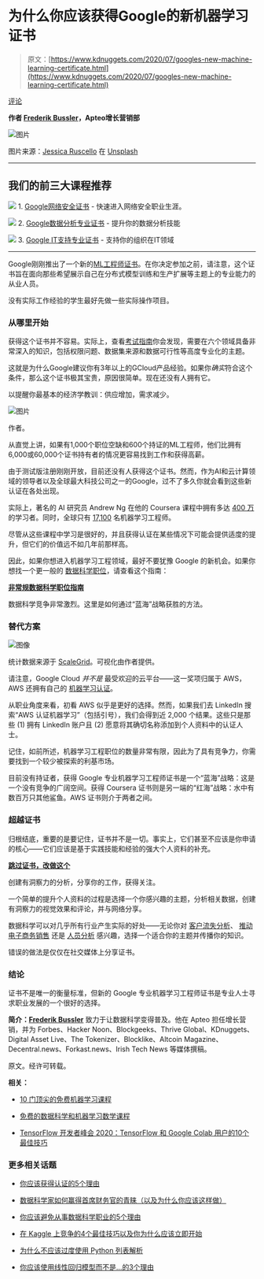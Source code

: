 # 为什么你应该获得Google的新机器学习证书

> 原文：[https://www.kdnuggets.com/2020/07/googles-new-machine-learning-certificate.html](https://www.kdnuggets.com/2020/07/googles-new-machine-learning-certificate.html)

[评论](#comments)

**作者 [Frederik Bussler](https://www.linkedin.com/in/frederikbussler/)，Apteo增长营销部**

![图片](../Images/a53c36d29d6a9e27f77ac00d73690529.png)

图片来源：[Jessica Ruscello](https://unsplash.com/@jruscello?utm_source=medium&utm_medium=referral) 在 [Unsplash](https://unsplash.com/?utm_source=medium&utm_medium=referral)

* * *

## 我们的前三大课程推荐

![](../Images/0244c01ba9267c002ef39d4907e0b8fb.png) 1\. [Google网络安全证书](https://www.kdnuggets.com/google-cybersecurity) - 快速进入网络安全职业生涯。

![](../Images/e225c49c3c91745821c8c0368bf04711.png) 2\. [Google数据分析专业证书](https://www.kdnuggets.com/google-data-analytics) - 提升你的数据分析技能

![](../Images/0244c01ba9267c002ef39d4907e0b8fb.png) 3\. [Google IT支持专业证书](https://www.kdnuggets.com/google-itsupport) - 支持你的组织在IT领域

* * *

Google刚刚推出了一个新的[ML工程师证书](https://cloud.google.com/certification/machine-learning-engineer)。在你决定参加之前，请注意，这个证书旨在面向那些希望展示自己在分布式模型训练和生产扩展等主题上的专业能力的从业人员。

没有实际工作经验的学生最好先做一些实际操作项目。

### 从哪里开始

获得这个证书并不容易。实际上，查看[考试指南](https://cloud.google.com/certification/guides/machine-learning-engineer)你会发现，需要在六个领域具备非常深入的知识，包括权限问题、数据集来源和数据可行性等高度专业化的主题。

这就是为什么Google建议你有3年以上的GCloud产品经验。如果你*确实*符合这个条件，那么这个证书极其宝贵，原因很简单。现在还没有人拥有它。

以提醒你最基本的经济学教训：供应增加，需求减少。

![图片](../Images/8783eace0f1b4036b50b481688c9c02c.png)

作者。

从直觉上讲，如果有1,000个职位空缺和600个持证的ML工程师，他们比拥有6,000或60,000个证书持有者的情况更容易找到工作和获得高薪。

由于测试版注册刚刚开放，目前还没有人获得这个证书。然而，作为AI和云计算领域的领导者以及全球最大科技公司之一的Google，过不了多久你就会看到这些新认证在各处出现。

实际上，著名的 AI 研究员 Andrew Ng 在他的 Coursera 课程中拥有多达 [400 万](https://www.coursera.org/learn/machine-learning) 的学习者。同时，全球只有 [17,100](https://app.apteo.co/workspaces/2300510291097552329) 名机器学习工程师。

尽管从这些课程中学习是很好的，并且获得认证在某些情况下可能会提供适度的提升，但它们的价值远不如几年前那样高。

因此，如果你想进入机器学习工程领域，最好不要犹豫 Google 的新机会。如果你想找一个更一般的 [数据科学职位](https://www.apteo.co/post/100-companies-hiring-data-scientists-right-now)，请查看这个指南：

[**非常规数据科学职位指南**](https://towardsdatascience.com/the-uncommon-data-science-job-guide-3e215ba552bf)

数据科学竞争非常激烈。这里是如何通过“蓝海”战略获胜的方法。

### 替代方案

![图像](../Images/d7bb462c4b8cf55a9c997d77f05e5857.png)

统计数据来源于 [ScaleGrid](https://scalegrid.io/blog/2019-open-source-database-report-top-databases-public-cloud-vs-on-premise-polyglot-persistence/)。可视化由作者提供。

请注意，Google Cloud *并不是* 最受欢迎的云平台——这一奖项归属于 AWS，AWS 还拥有自己的 [机器学习认证](https://aws.amazon.com/certification/certified-machine-learning-specialty/)。

从职业角度来看，初看 AWS 似乎是更好的选择。然而，如果我们去 LinkedIn 搜索“AWS 认证机器学习”（包括引号），我们会得到近 2,000 个结果。这些只是那些 (1) 拥有 LinkedIn 账户且 (2) 愿意将其确切名称添加到个人资料中的认证人士。

记住，如前所述，机器学习工程职位的数量非常有限，因此为了具有竞争力，你需要找到一个较少被探索的利基市场。

目前没有持证者，获得 Google 专业机器学习工程师证书是一个“蓝海”战略：这是一个没有竞争的广阔空间。获得 Coursera 证书则是另一端的“红海”战略：水中有数百万只其他鲨鱼。AWS 证书则介于两者之间。

### 超越证书

归根结底，重要的是要记住，证书并不是一切。事实上，它们甚至不应该是你申请的核心——它们应该是基于实践技能和经验的强大个人资料的补充。

[**跳过证书，改做这个**](https://hackernoon.com/dear-aspiring-data-scientists-skip-the-certificates-do-this-instead-ubu3u8x)

创建有洞察力的分析，分享你的工作，获得关注。

一个简单的提升个人资料的过程是选择一个你感兴趣的主题，分析相关数据，创建有洞察力的视觉效果和评论，并与网络分享。

数据科学可以对几乎所有行业产生实际的好处——无论你对 [客户流失分析](https://www.apteo.co/use-cases/churn)、 [推动电子商务销售](https://www.apteo.co/use-cases/ecommerce) 还是 [人员分析](https://www.apteo.co/use-cases/hr) 感兴趣，选择一个适合你的主题并传播你的知识。

错误的做法是仅仅在社交媒体上分享证书。

### 结论

证书不是唯一的衡量标准，但新的 Google 专业机器学习工程师证书是专业人士寻求职业发展的一个很好的选择。

**简介：[Frederik Bussler](https://www.linkedin.com/in/frederikbussler/)** 致力于让数据科学变得普及。他在 Apteo 担任增长营销，并为 Forbes、Hacker Noon、Blockgeeks、Thrive Global、KDnuggets、Digital Asset Live、The Tokenizer、Blocklike、Altcoin Magazine、Decentral.news、Forkast.news、Irish Tech News 等媒体撰稿。

原文。经许可转载。

**相关：**

+   [10 门顶尖的免费机器学习课程](/2019/12/10-free-top-notch-courses-machine-learning.html)

+   [免费的数据科学和机器学习数学课程](/2020/02/free-mathematics-courses-data-science-machine-learning.html)

+   [TensorFlow 开发者峰会 2020：TensorFlow 和 Google Colab 用户的10个最佳技巧](/2020/04/tensorflow-dev-summit-2020-top-10-tricks-tensorflow-colabs.html)

### 更多相关话题

+   [你应该获得认证的5个理由](https://www.kdnuggets.com/2023/05/sas-5-reasons-get-certified.html)

+   [数据科学家如何赢得首席财务官的青睐（以及为什么你应该这样做）](https://www.kdnuggets.com/2021/12/data-scientists-get-ear-cfos-want.html)

+   [你应该避免从事数据科学职业的5个理由](https://www.kdnuggets.com/2022/04/top-5-reasons-avoid-data-science-career.html)

+   [在 Kaggle 上竞争的4个最佳技巧以及你为什么应该立即开始](https://www.kdnuggets.com/2022/05/packt-top-4-tricks-competing-kaggle-start.html)

+   [为什么不应该过度使用 Python 列表解析](https://www.kdnuggets.com/why-you-should-not-overuse-list-comprehensions-in-python)

+   [你应该使用线性回归模型而不是…的3个理由](https://www.kdnuggets.com/2021/08/3-reasons-linear-regression-instead-neural-networks.html)
